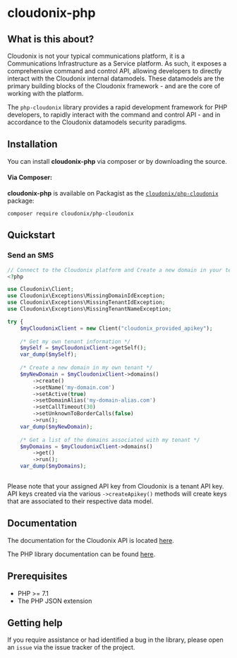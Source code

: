 # cloudonix-php

## What is this about?
Cloudonix is not your typical communications platform, it is a Communications Infrastructure as a Service platform. As 
such, it exposes a comprehensive command and control API, allowing developers to directly interact with the Cloudonix
internal datamodels. These datamodels are the primary building blocks of the Cloudonix framework - and are the core of 
working with the platform. 

The `php-cloudonix` library provides a rapid development framework for PHP developers, to rapidly interact with the 
command and control API - and in accordance to the Cloudonix datamodels security paradigms.

## Installation

You can install **cloudonix-php** via composer or by downloading the source.

#### Via Composer:

**cloudonix-php** is available on Packagist as the
[`cloudonix/php-cloudonix`](http://packagist.org/packages/cloudonix/php-cloudonix) package:

```
composer require cloudonix/php-cloudonix
```

## Quickstart

### Send an SMS

```php
// Connect to the Cloudonix platform and Create a new domain in your tenant account
<?php

use Cloudonix\Client;
use Cloudonix\Exceptions\MissingDomainIdException;
use Cloudonix\Exceptions\MissingTenantIdException;
use Cloudonix\Exceptions\MissingTenantNameException;

try {
	$myCloudonixClient = new Client("cloudonix_provided_apikey");
	
	/* Get my own tenant information */
	$mySelf = $myCloudonixClient->getSelf();
	var_dump($mySelf);
	
	/* Create a new domain in my own tenant */
	$myNewDomain = $myCloudonixClient->domains()
    	->create()
    	->setName('my-domain.com')
    	->setActive(true)
    	->setDomainAlias('my-domain-alias.com')
    	->setCallTimeout(30)
    	->setUnknownToBorderCalls(false)
    	->run();
    var_dump($myNewDomain);
    
    /* Get a list of the domains associated with my tenant */
    $myDomains = $myCloudonixClient->domains()
    	->get()
    	->run();
    var_dump($myDomains);
    
```

Please note that your assigned API key from Cloudonix is a tenant API key. API keys created via the various 
`->createApikey()` methods will create keys that are associated to their respective data model. 

## Documentation

The documentation for the Cloudonix API is located [here][apidocs].

The PHP library documentation can be found [here][documentation].

## Prerequisites

* PHP >= 7.1
* The PHP JSON extension

## Getting help

If you require assistance or had identified a bug in the library, please open an `issue` via the issue tracker of the
project.

[apidocs]: http://webinc.cloudonix.io/php-cloudonix/index.html
[documentation]: https://docs.cloudonix.io/